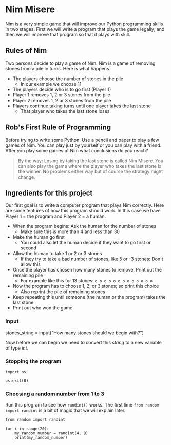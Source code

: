 # Nim Misere


Nim is a very simple game that will improve our Python programming skills in two stages. 
First we will write a program that plays the game legally; and then we will improve
that program so that it plays with skill.


## Rules of Nim


Two persons decide to play a game of Nim. Nim is a game of removing stones from a pile
in turns. Here is what happens.


* The players choose the number of stones in the pile 
  * In our example we choose 11
* The players decide who is to go first (Player 1)
* Player 1 removes 1, 2 or 3 stones from the pile 
* Player 2 removes 1, 2 or 3 stones from the pile
* Players continue taking turns until one player takes the last stone
  * That player who takes the last stone loses
  

## Rob's First Rule of Programming


Before trying to write some Python: Use a pencil and paper to play a few games of Nim. 
You can play just by yourself or you can play with a friend. After you play some games
of Nim what conclusions do you reach? 

> By the way: Losing by taking the last stone is called Nim Misere. You can also play
the game where the player who takes the last stone is the winner. No problems either
way but of course the strategy might change.


## Ingredients for this project


Our first goal is to write a computer program that plays Nim correctly. 
Here are some features of how this program should work. In this case 
we have Player 1 = the program and Player 2 = a human. 

* When the program begins: Ask the human for the number of stones
  * Make sure this is more than 4 and less than 30
* Make the human go first
  * You could also let the human decide if they want to go first or second
* Allow the human to take 1 or 2 or 3 stones
  * If they try to take a bad number of stones, like 5 or -3 stones: Don't allow this
* Once the player has chosen how many stones to remove: Print out the remaining pile 
  * For example like this for 13 stones: `o o o o o o o o o o o o o`
* Now the program has to choose 1, 2, or 3 stones; so print this choice
  * Also reprint the pile of remaining stones
* Keep repeating this until someone (the human or the program) takes the last stone
* Print out who won the game

### Input

stones_string = input("How many stones should we begin with?")

Now before we can begin we need to convert this *string* to a new variable of type *int*.


### Stopping the program

```
import os

os.exit(0)
```

### Choosing a random number from 1 to 3

Run this program to see how `randint()` works. The first lime `from random import randint` is a bit 
of magic that we will explain later.

```
from random import randint

for i in range(20):
    my_random_number = randint(4, 8)
    print(my_random_number)
```

